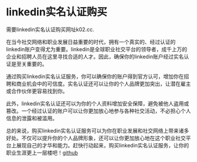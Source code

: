 # linkedin实名认证购买

需要linkedin实名认证购买网址k02.cc. 

在当今社交网络和职业发展日益重要的时代，拥有一个真实的、经过认证的linkedin账户变得尤为重要。linkedin是全球职业社交平台的领导者，成千上万的企业和招聘人员在这里寻找合适的人才。因此，确保你的linkedin账户经过实名认证是至关重要的。

通过购买linkedin实名认证服务，你可以确保你的账户得到官方认可，增加你在招聘和商业机会中的可信度。实名认证还可以让你的个人品牌更加突出，让潜在雇主或合作伙伴更容易找到你。

此外，linkedin实名认证还可以为你的个人资料增加安全保障，避免被他人盗用或篡改。一个经过认证的账户可以让你更加放心地参与各种社交活动，不必担心个人信息的泄露和被滥用。

总的来说，购买linkedin实名认证服务可以为你在职业发展和社交网络上带来诸多好处。不仅可以提升你的个人品牌形象，还可以让你更加放心地在这个职业社交平台上展现自己的才华和能力。赶快行动起来，购买linkedin实名认证服务，让你的职业生涯更上一层楼吧！[github](https://github.com)